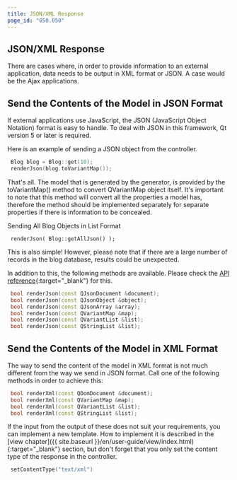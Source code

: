 ```yaml
---
title: JSON/XML Response
page_id: "050.050"
---
```


## JSON/XML Response

There are cases where, in order to provide information to an external application, data needs to be output in XML format or JSON. A case would be the Ajax applications.

## Send the Contents of the Model in JSON Format

If external applications use JavaScript, the JSON (JavaScript Object Notation) format is easy to handle. To deal with JSON in this framework, Qt version 5 or later is required.

Here is an example of sending a JSON object from the controller.

```c++
 Blog blog = Blog::get(10);
 renderJson(blog.toVariantMap());
```

That's all. The model that is generated by the generator, is provided by the toVariantMap() method to convert QVariantMap object itself. It's important to note that this method will convert all the properties a model has, therefore the method should be implemented separately for separate properties if there is information to be concealed.

Sending All Blog Objects in List Format

```
 renderJson( Blog::getAllJson() );
```

This is also simple! However, please note that if there are a large number of records in the blog database, results could be unexpected.

In addition to this, the following methods are available. Please check the [API reference](http://treefrogframework.org/tf_doxygen/classes.html){:target="_blank"} for this.

```c++
 bool renderJson(const QJsonDocument &document);
 bool renderJson(const QJsonObject &object);
 bool renderJson(const QJsonArray &array);
 bool renderJson(const QVariantMap &map);
 bool renderJson(const QVariantList &list);
 bool renderJson(const QStringList &list);
```

## Send the Contents of the Model in XML Format

The way to send the content of the model in XML format is not much different from the way we send in JSON format. Call one of the following methods in order to achieve this:

```c++
 bool renderXml(const QDomDocument &document);
 bool renderXml(const QVariantMap &map);
 bool renderXml(const QVariantList &list);
 bool renderXml(const QStringList &list);
```

If the input from the output of these does not suit your requirements, you can implement a new template. How to implement it is described in the [view chapter]({{ site.baseurl }}/en/user-guide/view/index.html){:target="_blank"} section, but don't forget that you only set the content type of the response in the controller.

```c++
 setContentType("text/xml")
```